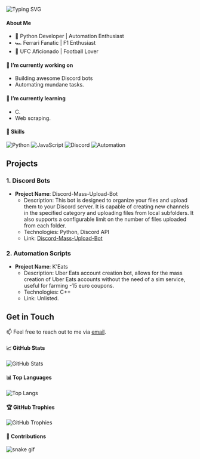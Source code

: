 ![Typing SVG](https://readme-typing-svg.herokuapp.com/?lines=Welcome+to+Ilaf's+Den!👋)

#### About Me
- 🚀 Python Developer | Automation Enthusiast
- 🏎️ Ferrari Fanatic | F1 Enthusiast
- 👊 UFC Aficionado | Football Lover

#### 🔭 I’m currently working on
- Building awesome Discord bots
- Automating mundane tasks.

#### 🌱 I’m currently learning
- C.
- Web scraping.

#### 💼 Skills
![Python](https://img.shields.io/badge/-Python-3776AB?logo=python&logoColor=white)
![JavaScript](https://img.shields.io/badge/-JavaScript-F7DF1E?logo=javascript&logoColor=black)
![Discord](https://img.shields.io/badge/-Discord-5865F2?logo=discord&logoColor=white)
![Automation](https://img.shields.io/badge/-Automation-008080)

## Projects
### 1. Discord Bots
- **Project Name**: Discord-Mass-Upload-Bot
  - Description: This bot is designed to organize your files and upload them to your Discord server. It is capable of creating new channels in the specified category and uploading files from local subfolders. It also supports a configurable limit on the number of files uploaded from each folder.
  - Technologies: Python, Discord API
  - Link: [Discord-Mass-Upload-Bot](https://github.com/KazuInTheStu/Discord-Mass-Upload-Bot)

### 2. Automation Scripts
- **Project Name**: K'Eats
  - Description: Uber Eats account creation bot, allows for the mass creation of Uber Eats accounts without the need of a sim service, useful for farming -15 euro coupons.
  - Technologies: C++
  - Link: Unlisted.

## Get in Touch
📫 Feel free to reach out to me via [email](mailto:kazu@kazu-eats.store).

#### 📈 GitHub Stats
![GitHub Stats](https://github-readme-stats.vercel.app/api?username=KazuInTheStu&show_icons=true)

#### 📊 Top Languages
![Top Langs](https://github-readme-stats.vercel.app/api/top-langs/?username=KazuInTheStu)

#### 🏆 GitHub Trophies
![GitHub Trophies](https://github-profile-trophy.vercel.app/?username=KazuInTheStu)

#### 🐍 Contributions
![snake gif](https://github.com/yourusername/KazuInTheStu/blob/output/github-contribution-grid-snake.gif)
